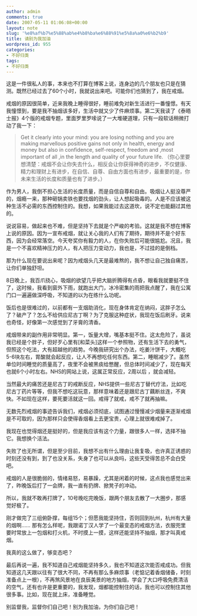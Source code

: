 ```yaml
---
author: admin
comments: true
date: 2007-05-11 01:06:08+00:00
layout: note
slug: '%e8%af%b7%e5%88%ab%e4%b8%ba%e6%88%91%e5%8a%a0%e6%b2%b9'
title: 请别为我加油
wordpress_id: 955
categories:
- 不好归类
tags:
- 不好归类
---
```


这是一件很私人的事，本来也不打算在博客上说，连身边的几个朋友也只是在猜测。既然已经过去了60个小时，我就说出来吧。可能你们也猜到了，我在戒烟。

戒烟的原因很简单，近来我晚上睡得很好，睡前难免对新生活进行一番憧憬。有天我憧憬到，要是我不抽烟该多好，生活中就又少了件麻烦事。第二天我读了《泰晤士报》4个版的戒烟专题，里面罗里罗嗦说了一大堆硬道理，只有一段软话稍微打动了我一下：




<blockquote>
Get it clearly into your mind: you are losing nothing and you are making marvellous positive gains not only in health, energy and money but also in confidence, self-respect, freedom and ,most important of all ,in the length and quality of your future life.
（你心里要想清楚：戒烟不会让你失去什么，相反会让你获得神奇的进步，不仅健康、精力和理财上有进步，在自信、自尊、自由方面也有进步，最重要的是，你未来生活的长度和质量也有了进步。）</blockquote>





作为男人，我倒不担心生活的长度质量，而是自信自尊和自由。吸烟让人挺没尊严的，烟瘾一来，那种砸锅卖铁也要找烟的劲头，让人想起吸毒的。人是不应该被这种生活不必需的东西控制住的。我想，如果我能过去这道坎，说不定也能翻过其他的。

说说容易，做起来也不难，但是坚持下去就是个严峻的考验。这就是我不想在博客上说的原因。因为一宣布戒烟，就让关心我的人们有了期待，期待并不是个好东西，因为会经常落空。今天夸奖你有毅力的人，在你失败后可能很尴尬。况且，我是一个不喜欢精神压力的人，有人把压力变动力，我也是，不过挂的是倒档。

那为什么现在要说出来呢？因为戒烟头几天是最难熬的，我不想让自己独自痛苦，让你们单独舒坦。

8日晚上，我百爪挠心，吸烟的欲望几乎把大脑折腾得有点昏，眼看我就要挺不住了，这时候，我看到窗外下雨，就跑出大门，冰冷密集的雨把我点醒了，我在公寓门口一遍遍做深呼吸，不知道的以为在练什么功呢。

饭后也是很难过的，以前都有一支烟助消化，现在身体肯定在纳闷，这胖子怎么了？破产了？怎么不给供应尼古丁啊？为了克服这种症状，我现在饭后刷牙。说来也奇怪，好像第一次感觉到了牙膏的清香。

戒烟带来的副作用非常明显。第一，饭量大增，嘴基本挺不住。这太危险了，虽说我已经是个胖子，但好歹心里有[和菜头]这样一个参照物，还有生活下去的勇气，但照这个吃法，大有超越他的趋势。今晚我研究出个办法，吃姜汁饼干，大概吃5-6块左右，胃酸就会起反应，让人不再想吃任何东西。第二，睡眠减少了。虽然单位时间睡觉的质量高了，夜里不会被黑痰给憋醒，但总体时间减少了，现在每天也就6个小时左右。NHS的网站上说，这属正常反应，2周以后 ，就会减轻。

当然最大的痛苦还是尼古丁的戒断反应，NHS提供一些尼古丁替代疗法，比如吃尼古丁药片等等，但我不想吃这玩意，那样意味着还是跟尼古丁藕断丝连，不爽快。不如现在这样，要死要活就这一回。戒得了就戒，戒不了就再抽嘛。

无数先烈戒烟的事迹告诉我们，戒烟必须彻底，试图通过慢慢减少烟量来逐渐戒烟是不可取的，因为那样只会使得香烟看上去更宝贵，心理上就很难戒掉了。

我现在也觉得烟还是挺好的，但是我应该有这个力量，跟很多人一样，选择不抽它。我想换个活法。

失败了也无所谓，但是至少目前，我想不出有什么理由让我复吸，也许真正诱惑的时刻还没有到，到了也没关系，失身了也可以从良吗，这些天受得苦总不会白受吧。

戒烟的人是很脆弱的，情绪易怒，易暴躁，尤其是闲着的时候，这点我也感觉出来了，昨晚饭后打了一会牌，我一直有扔牌、掀凳子的冲动。

所以，我就不敢再打牌了，10号晚吃完晚饭，跟两个朋友去散了一大圈步，那感觉好极了。

刚才做完了三组俯卧撑，每组15个；但愿我能坚持住，否则回到杭州，杭州有大量的烟啊…… 那有怎么样呢，我跟诺丁汉人学了一个最变态的戒烟方法，衣服兜里要时常放上一包烟和打火机，不时摸上一摸，这样还能坚持不抽烟，那才叫真戒烟。

我真的这么做了，够变态吧？

最后再说一遍，我不知道自己戒烟能坚持多久，我也不知道这次能否戒成功。但我知道这几天跟以往有了很大不同，不再有那么多麻烦事（老惦记着香烟储备，时刻准备点上一根），不再煞风景地在良辰美景的地方抽烟，学会了大口呼吸免费清洁的空气，还有也许是更重要的，我发现，烟都能控制住的话，我也可以控制住其他很多事。比如，现在就上床，准备睡觉。

别监督我，监督你们自己吧！别为我加油，为你们自己吧！
